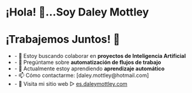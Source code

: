 <div>
<h1>¡Hola! 👋...Soy Daley Mottley </h1>
  <div align="left">
    <h1>¡Trabajemos Juntos! 🤝</h1>
    <ul>
      <li>- 🤔 Estoy buscando colaborar en <strong>proyectos de Inteligencia Artificial</strong></li>
      <li>- 💬 Pregúntame sobre <strong>automatización de flujos de trabajo</strong></li>
      <li>- 🌱 Actualmente estoy aprendiendo <strong>aprendizaje automático</strong></li>
      <li>- 📫 Cómo contactarme:  [daley.mottley@hotmail.com]</li>
      <li>- 🔗 Visita mi sitio web ▻ <a href="https://daley-mottley.github.io/portafolio">es.daleymottley.com</a></li>
    </ul>
  </div>
</div>
